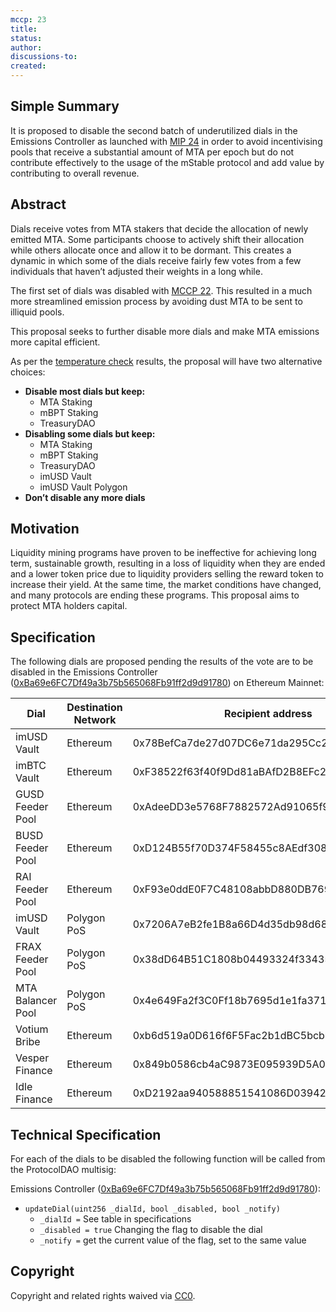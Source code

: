 ```yaml
---
mccp: 23
title: 
status: 
author: 
discussions-to: 
created: 
---
```


## Simple Summary

It is proposed to disable the second batch of underutilized dials in the Emissions Controller as launched with [MIP 24](../MIPS/mip-24) in order to avoid incentivising pools that receive a substantial amount of MTA per epoch but do not contribute effectively to the usage of the mStable protocol and add value by contributing to overall revenue.

## Abstract

Dials receive votes from MTA stakers that decide the allocation of newly emitted MTA. Some participants choose to actively shift their allocation while others allocate once and allow it to be dormant. This creates a dynamic in which some of the dials receive fairly few votes from a few individuals that haven’t adjusted their weights in a long while.

The first set of dials was disabled with [MCCP 22](./mccp-22). This resulted in a much more streamlined emission process by avoiding dust MTA to be sent to illiquid pools.

This proposal seeks to further disable more dials and make MTA emissions more capital efficient. 

As per the [temperature check](https://forum.mstable.org/t/temperature-check-emissions-controller/902) results, the proposal will have two alternative choices:

- **Disable most dials but keep:**
    - MTA Staking
    - mBPT Staking
    - TreasuryDAO
- **Disabling some dials but keep:**
    - MTA Staking
    - mBPT Staking
    - TreasuryDAO
    - imUSD Vault
    - imUSD Vault Polygon
- **Don’t disable any more dials**

## Motivation

Liquidity mining programs have proven to be ineffective for achieving long term, sustainable growth, resulting in a loss of liquidity when they are ended and a lower token price due to liquidity providers selling the reward token to increase their yield. At the same time, the market conditions have changed, and many protocols are ending these programs. This proposal aims to protect MTA holders capital.

## Specification

The following dials are proposed pending the results of the vote are to be disabled in the Emissions Controller ([0xBa69e6FC7Df49a3b75b565068Fb91ff2d9d91780](https://etherscan.io/address/0xBa69e6FC7Df49a3b75b565068Fb91ff2d9d91780)) on Ethereum Mainnet:

| Dial | Destination Network | Recipient address | Dial Id |
| --- | --- | --- | --- |
| imUSD Vault | Ethereum | 0x78BefCa7de27d07DC6e71da295Cc2946681A6c7B | 2 |
| imBTC Vault | Ethereum | 0xF38522f63f40f9Dd81aBAfD2B8EFc2EC958a3016 | 3 |
| GUSD Feeder Pool | Ethereum | 0xAdeeDD3e5768F7882572Ad91065f93BA88343C99 | 4 |
| BUSD Feeder Pool | Ethereum | 0xD124B55f70D374F58455c8AEdf308E52Cf2A6207 | 5 |
| RAI Feeder Pool | Ethereum | 0xF93e0ddE0F7C48108abbD880DB7697A86169f13b | 7 |
| imUSD Vault | Polygon PoS | 0x7206A7eB2fe1B8a66D4d35db98d68Cadc890FAca | 11 |
| FRAX Feeder Pool | Polygon PoS | 0x38dD64B51C1808b04493324f334350eBB3AE8d11 | 12 |
| MTA Balancer Pool | Polygon PoS | 0x4e649Fa2f3C0Ff18b7695d1e1fa371a1999187Dc | 13 |
| Votium Bribe | Ethereum | 0xb6d519a0D616f6F5Fac2b1dBC5bcb92ea58EDa4a | 15 |
| Vesper Finance | Ethereum | 0x849b0586cb4aC9873E095939D5A076719F354968 | 17 |
| Idle Finance | Ethereum | 0xD2192aa940588851541086D03942572E02CF71B4 | 18 |

## Technical Specification

For each of the dials to be disabled the following function will be called from the ProtocolDAO multisig:

Emissions Controller ([0xBa69e6FC7Df49a3b75b565068Fb91ff2d9d91780](https://etherscan.io/address/0xBa69e6FC7Df49a3b75b565068Fb91ff2d9d91780#code)):

- `updateDial(uint256 _dialId, bool _disabled, bool _notify)`
    - `_dialId =` See table in specifications
    - `_disabled = true` Changing the flag to disable the dial
    - `_notify =` get the current value of the flag, set to the same value

## Copyright

Copyright and related rights waived via [CC0](https://creativecommons.org/publicdomain/zero/1.0/).